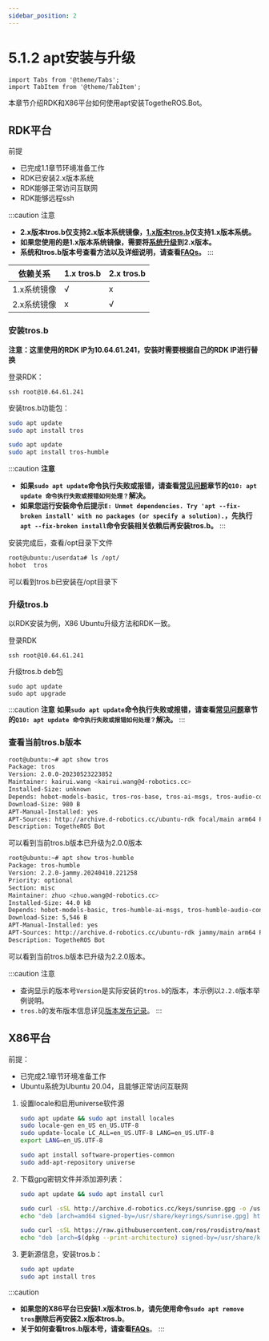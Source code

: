```yaml
---
sidebar_position: 2
---
```


# 5.1.2 apt安装与升级

```mdx-code-block
import Tabs from '@theme/Tabs';
import TabItem from '@theme/TabItem';
```

本章节介绍RDK和X86平台如何使用apt安装TogetheROS.Bot。

## RDK平台

前提

- 已完成1.1章节环境准备工作
- RDK已安装2.x版本系统
- RDK能够正常访问互联网
- RDK能够远程ssh

:::caution 注意
- **2.x版本tros.b仅支持2.x版本系统镜像，[1.x版本tros.b](https://developer.d-robotics.cc/api/v1/fileData/TogetherROS/index.html)仅支持1.x版本系统。**
- **如果您使用的是1.x版本系统镜像，需要将[系统升级](./preparation)到2.x版本。**
- **系统和tros.b版本号查看方法以及详细说明，请查看[FAQs](/docs/08_FAQ/03_applications_and_examples.md)。**
:::

| 依赖关系    | 1.x tros.b  | 2.x tros.b |
| -----------| ------------| ------------|
| 1.x系统镜像 |       √     |       x     |
| 2.x系统镜像 |       x     |       √     |

### 安装tros.b

**注意：这里使用的RDK IP为10.64.61.241，安装时需要根据自己的RDK IP进行替换**

登录RDK：

```shell
ssh root@10.64.61.241
```

安装tros.b功能包：

<Tabs groupId="tros-distro">
<TabItem value="foxy" label="Foxy">

```bash
sudo apt update
sudo apt install tros
```

</TabItem>
<TabItem value="humble" label="Humble">

```bash
sudo apt update
sudo apt install tros-humble
```

</TabItem>
</Tabs>

:::caution **注意**
- **如果`sudo apt update`命令执行失败或报错，请查看[常见问题](/docs/08_FAQ/03_applications_and_examples.md)章节的`Q10: apt update 命令执行失败或报错如何处理？`解决。**
- **如果您运行安装命令后提示`E: Unmet dependencies. Try 'apt --fix-broken install' with no packages (or specify a solution).`，先执行`apt --fix-broken install`命令安装相关依赖后再安装tros.b。**
:::

安装完成后，查看/opt目录下文件

```bash
root@ubuntu:/userdata# ls /opt/
hobot  tros
```

可以看到tros.b已安装在/opt目录下

### 升级tros.b

以RDK安装为例，X86 Ubuntu升级方法和RDK一致。

登录RDK

```shell
ssh root@10.64.61.241
```

升级tros.b deb包

```shell
sudo apt update
sudo apt upgrade
```

:::caution **注意**
**如果`sudo apt update`命令执行失败或报错，请查看[常见问题](/docs/08_FAQ/03_applications_and_examples.md)章节的`Q10: apt update 命令执行失败或报错如何处理？`解决。**
:::

### 查看当前tros.b版本

<Tabs groupId="tros-distro">
<TabItem value="foxy" label="Foxy">

```bash
root@ubuntu:~# apt show tros
Package: tros
Version: 2.0.0-20230523223852
Maintainer: kairui.wang <kairui.wang@d-robotics.cc>
Installed-Size: unknown
Depends: hobot-models-basic, tros-ros-base, tros-ai-msgs, tros-audio-control, tros-audio-msg, tros-audio-tracking, tros-body-tracking, tros-dnn-benchmark-example, tros-dnn-node, tros-dnn-node-example, tros-dnn-node-sample, tros-elevation-net, tros-gesture-control, tros-hand-gesture-detection, tros-hand-lmk-detection, tros-hbm-img-msgs, tros-hobot-app-xrrobot-body-tracking, tros-hobot-app-xrrobot-gesture-control, tros-hobot-codec, tros-hobot-cv, tros-hobot-falldown-detection, tros-hobot-hdmi, tros-hobot-image-publisher, tros-hobot-mot, tros-hobot-usb-cam, tros-image-subscribe-example, tros-img-msgs, tros-imu-sensor, tros-line-follower-model, tros-line-follower-perception, tros-mipi-cam, tros-mono2d-body-detection, tros-mono2d-trash-detection, tros-mono3d-indoor-detection, tros-parking-perception, tros-parking-search, tros-rgbd-sensor, tros-websocket, tros-xrrobot, tros-xrrobot-msgs
Download-Size: 980 B
APT-Manual-Installed: yes
APT-Sources: http://archive.d-robotics.cc/ubuntu-rdk focal/main arm64 Packages
Description: TogetheROS Bot

```

可以看到当前tros.b版本已升级为2.0.0版本

</TabItem>
<TabItem value="humble" label="Humble">

```bash
root@ubuntu:~# apt show tros-humble
Package: tros-humble
Version: 2.2.0-jammy.20240410.221258
Priority: optional
Section: misc
Maintainer: zhuo <zhuo.wang@d-robotics.cc>
Installed-Size: 44.0 kB
Depends: hobot-models-basic, tros-humble-ai-msgs, tros-humble-audio-control, tros-humble-audio-msg, tros-humble-   audio-tracking, tros-humble-base, tros-humble-body-tracking, tros-humble-dnn-benchmark-example, tros-humble-dnn-   node, tros-humble-dnn-node-example, tros-humble-dnn-node-sample, tros-humble-elevation-net, tros-humble-gesture-   control, tros-humble-hand-gesture-detection, tros-humble-hand-lmk-detection, tros-humble-hbm-img-msgs, tros-humb   le-hobot-audio, tros-humble-hobot-chatbot, tros-humble-hobot-codec, tros-humble-hobot-cv, tros-humble-hobot-fall   down-detection, tros-humble-hobot-hdmi, tros-humble-hobot-image-publisher, tros-humble-hobot-llm, tros-humble-ho   bot-mot, tros-humble-hobot-shm, tros-humble-hobot-tts, tros-humble-hobot-usb-cam, tros-humble-hobot-vio, tros-hu   mble-hobot-visualization, tros-humble-img-msgs, tros-humble-imu-sensor, tros-humble-line-follower-model, tros-hu   mble-line-follower-perception, tros-humble-mipi-cam, tros-humble-mono2d-body-detection, tros-humble-mono2d-trash   -detection, tros-humble-mono3d-indoor-detection, tros-humble-parking-perception, tros-humble-parking-search, tro   s-humble-rgbd-sensor, tros-humble-websocket, tros-humble-ros-workspace
Download-Size: 5,546 B
APT-Manual-Installed: yes
APT-Sources: http://archive.d-robotics.cc/ubuntu-rdk jammy/main arm64 Packages
Description: TogetheROS Bot

```

可以看到当前tros.b版本已升级为2.2.0版本。

:::caution 注意
- 查询显示的版本号`Version`是实际安装的`tros.b`的版本，本示例以`2.2.0`版本举例说明。
- `tros.b`的发布版本信息详见[版本发布记录](./changelog)。
:::

</TabItem>
</Tabs>

## X86平台

前提：

- 已完成2.1章节环境准备工作
- Ubuntu系统为Ubuntu 20.04，且能够正常访问互联网

1. 设置locale和启用universe软件源

   ```bash
   sudo apt update && sudo apt install locales
   sudo locale-gen en_US en_US.UTF-8
   sudo update-locale LC_ALL=en_US.UTF-8 LANG=en_US.UTF-8
   export LANG=en_US.UTF-8

   sudo apt install software-properties-common
   sudo add-apt-repository universe
   ```

2. 下载gpg密钥文件并添加源列表：

   ```bash
   sudo apt update && sudo apt install curl

   sudo curl -sSL http://archive.d-robotics.cc/keys/sunrise.gpg -o /usr/share/keyrings/sunrise.gpg
   echo "deb [arch=amd64 signed-by=/usr/share/keyrings/sunrise.gpg] http://archive.d-robotics.cc/ubuntu-rdk-sim focal main" | sudo    tee /etc/apt/sources.list.d/sunrise.list > /dev/null

   sudo curl -sSL https://raw.githubusercontent.com/ros/rosdistro/master/ros.key -o /usr/share/keyrings/ros-archive-keyring.gpg
   echo "deb [arch=$(dpkg --print-architecture) signed-by=/usr/share/keyrings/ros-archive-keyring.gpg] http://packages.ros.org/ros2/ubuntu $(. /etc/os-release && echo $UBUNTU_CODENAME) main" | sudo tee /etc/apt/sources.list.d/ros2.list > /dev/null
   ```

3. 更新源信息，安装tros.b：

   ```bash
   sudo apt update
   sudo apt install tros
   ```

:::caution
- **如果您的X86平台已安装1.x版本tros.b，请先使用命令`sudo apt remove tros`删除后再安装2.x版本tros.b**。
- **关于如何查看tros.b版本号，请查看[FAQs](/docs/08_FAQ/03_applications_and_examples.md)**。
:::
